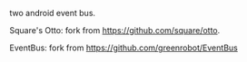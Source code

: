 two android event bus.

Square's Otto:
fork from https://github.com/square/otto.

EventBus:
fork from https://github.com/greenrobot/EventBus